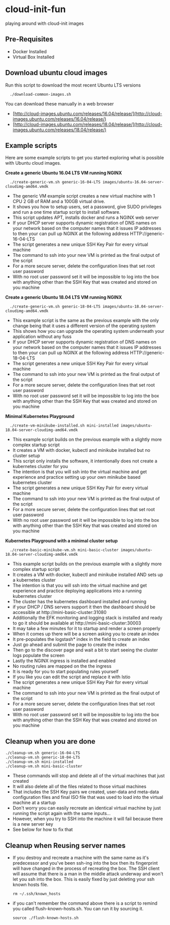 # cloud-init-fun
playing around with cloud-init images


## Pre-Requisites

* Docker Installed
* Virtual Box Installed

## Download ubuntu cloud images

Run this script to download the most recent Ubuntu LTS versions

      ./download-common-images.sh

You can download these manually in a web browser
* [http://cloud-images.ubuntu.com/releases/16.04/release/](http://cloud-images.ubuntu.com/releases/16.04/release/)
* [http://cloud-images.ubuntu.com/releases/18.04/release/](http://cloud-images.ubuntu.com/releases/18.04/release/)

## Example scripts

Here are some example scripts to get you started exploring what is possible with Ubuntu cloud images.



**Create a generic Ubuntu 16.04 LTS VM running NGINX**

      ./create-generic-vm.sh generic-16-04-LTS images/ubuntu-16.04-server-cloudimg-amd64.vmdk

* The generic VM example script creates a new virtual machine with 1 CPU 2 GB of RAM and a 100GB virtual drive.
* It shows you how to setup users, set a password, give SUDO privileges and run a one time startup script to install software.
* This script updates APT, installs docker and runs a NGINX web server
* If your DHCP server supports dynamic registration of DNS names on your network based on the computer names that it issues IP addresses to then your can pull up NGINX at the following address HTTP://generic-16-04-LTS
* The script generates a new unique SSH Key Pair for every virtual machine
* The command to ssh into your new VM is printed as the final output of the script
* For a more secure server, delete the configuration lines that set root user password
* With no root user password set it will be impossible to log into the box with anything other than the SSH Key that was created and stored on you machine



**Create a generic Ubuntu 18.04 LTS VM running NGINX**

      ./create-generic-vm.sh generic-18-04-LTS images/ubuntu-18.04-server-cloudimg-amd64.vmdk

* This example script is the same as the previous example with the only change being that it uses a different version of the operating system
* This shows how you can upgrade the operating system underneath your application without any fuss
* If your DHCP server supports dynamic registration of DNS names on your network based on the computer names that it issues IP addresses to then your can pull up NGINX at the following address HTTP://generic-18-04-LTS
* The script generates a new unique SSH Key Pair for every virtual machine
* The command to ssh into your new VM is printed as the final output of the script
* For a more secure server, delete the configuration lines that set root user password
* With no root user password set it will be impossible to log into the box with anything other than the SSH Key that was created and stored on you machine



**Minimal Kubernetes Playground**

      ./create-vm-minikube-installed.sh mini-installed images/ubuntu-18.04-server-cloudimg-amd64.vmdk

* This example script builds on the previous example with a slightly more complex startup script
* It creates a VM with docker, kubectl and minikube installed but no cluster setup
* This script only installs the software, it intentionally does not create a kubernetes cluster for you
* The intention is that you will ssh into the virtual machine and get experience and practice setting up your own minikube based kubernetes cluster
* The script generates a new unique SSH Key Pair for every virtual machine
* The command to ssh into your new VM is printed as the final output of the script
* For a more secure server, delete the configuration lines that set root user password
* With no root user password set it will be impossible to log into the box with anything other than the SSH Key that was created and stored on you machine


**Kubernetes Playground with a minimal cluster setup**

      ./create-basic-minikube-vm.sh mini-basic-cluster images/ubuntu-18.04-server-cloudimg-amd64.vmdk


* This example script builds on the previous example with a slightly more complex startup script
* It creates a VM with docker, kubectl and minikube installed AND sets up a kubernetes cluster
* The intention is that you will ssh into the virtual machine and get experience and practice deploying applications into a running kubernetes cluster
* The cluster has the kubernetes dashboard installed and running
* if your DHCP / DNS servers support it then the dashboard should be accessible at http://mini-basic-cluster:31080
* Additionally the EFK monitoring and logging stack is installed and ready to go it should be available at http://mini-basic-cluster:30003
* It may take a few minutes for it to startup and render a screen properly
* When it comes up there will be a screen asking you to create an index
* It pre-populates the logstash* index in the field to create an index
* Just go ahead and submit the page to create the index
* Then go to the discover page and wait a bit to start seeing the cluster logs populate the screen
* Lastly the NGINX ingress is installed and enabled
* No routing rules are mapped on the the ingress
* It is ready for you to start populating rules yourself
* If you like you can edit the script and replace it with Istio
* The script generates a new unique SSH Key Pair for every virtual machine
* The command to ssh into your new VM is printed as the final output of the script
* For a more secure server, delete the configuration lines that set root user password
* With no root user password set it will be impossible to log into the box with anything other than the SSH Key that was created and stored on you machine


## Cleanup when you are done

    ./cleanup-vm.sh generic-16-04-LTS
    ./cleanup-vm.sh generic-18-04-LTS
    ./cleanup-vm.sh mini-installed
    ./cleanup-vm.sh mini-basic-cluster


* These commands will stop and delete all of the virtual machines that just created
* It will also delete all of the files related to those virtual machines
* That includes the SSH Key pairs we created, user-data and meta-data configuration files and final ISO file that was used to load into the virtual machine at a startup
* Don't worry you can easily recreate an identical virtual machine by just running the script again with the same inputs...
* However, when you try to SSH into the machine it will fail because there is a new server key
* See below for how to fix that

## Cleanup when Reusing server names

* If you destroy and recreate a machine with the same name as it's predecessor and you've been ssh-ing into the box then its fingerprint will have changed in the process of recreating the box. The SSH client will assume that there is a man in the middle attack underway and won't let you ssh into the box. This is easily fixed by just deleting your ssh known hosts file.

      rm ~/.ssh/known_hosts

* if you can't remember the command above there is a script to remind you called flush-known-hosts.sh. You can run it by sourcing it.

      source ./flush-known-hosts.sh

